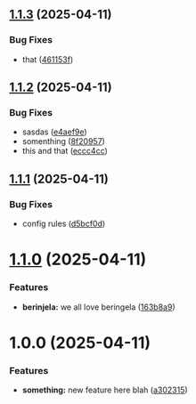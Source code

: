 ## [1.1.3](https://github.com/androzo/semantic-release/compare/v1.1.2...v1.1.3) (2025-04-11)


### Bug Fixes

* that ([461153f](https://github.com/androzo/semantic-release/commit/461153fdc5b4e02110b08db0f2374f253232df18))

## [1.1.2](https://github.com/androzo/semantic-release/compare/v1.1.1...v1.1.2) (2025-04-11)


### Bug Fixes

* sasdas ([e4aef9e](https://github.com/androzo/semantic-release/commit/e4aef9ef2a04e86847cff9e159b89103be89e2dc))
* somenthing ([8f20957](https://github.com/androzo/semantic-release/commit/8f209575ddbd0c17ecc4d59784fb0ef58ebb86fb))
* this and that ([eccc4cc](https://github.com/androzo/semantic-release/commit/eccc4cc5375265b73898b7485c33076460008714))

## [1.1.1](https://github.com/androzo/semantic-release/compare/v1.1.0...v1.1.1) (2025-04-11)


### Bug Fixes

* config rules ([d5bcf0d](https://github.com/androzo/semantic-release/commit/d5bcf0d4cb67d5ee66bd19d8652e379282d4e7f5))

# [1.1.0](https://github.com/androzo/semantic-release/compare/v1.0.0...v1.1.0) (2025-04-11)


### Features

* **berinjela:** we all love beringela ([163b8a9](https://github.com/androzo/semantic-release/commit/163b8a9fb857211a4ebc31e5a6ea8df786522ed0))

# 1.0.0 (2025-04-11)


### Features

* **something:** new feature here blah ([a302315](https://github.com/androzo/semantic-release/commit/a30231528203e43eaca56d6b27f45c51a407772f))
